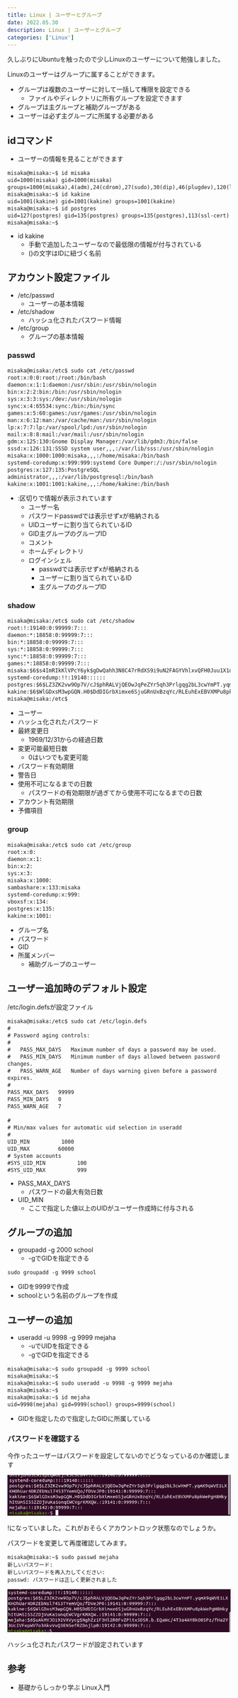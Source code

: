 ```yaml
---
title: Linux | ユーザーとグループ
date: 2022.05.30
description: Linux | ユーザーとグループ
categories: ['Linux']
---
```


久しぶりにUbuntuを触ったので少しLinuxのユーザーについて勉強しました。

Linuxのユーザーはグループに属することができます。
* グループは複数のユーザーに対して一括して権限を設定できる
  * ファイルやディレクトリに所有グループを設定できます
* グループは主グループと補助グループがある
* ユーザーは必ず主グループに所属する必要がある

## idコマンド

* ユーザーの情報を見ることができます
```
misaka@misaka:~$ id misaka
uid=1000(misaka) gid=1000(misaka) groups=1000(misaka),4(adm),24(cdrom),27(sudo),30(dip),46(plugdev),120(lpadmin),132(lxd),133(sambashare)
misaka@misaka:~$ id kakine
uid=1001(kakine) gid=1001(kakine) groups=1001(kakine)
misaka@misaka:~$ id postgres
uid=127(postgres) gid=135(postgres) groups=135(postgres),113(ssl-cert)
misaka@misaka:~$ 
```
* id kakine
  * 手動で追加したユーザーなので最低限の情報が付与されている
  * ()の文字はIDに紐づく名前

## アカウント設定ファイル

* /etc/passwd
  * ユーザーの基本情報
* /etc/shadow
  * ハッシュ化されたパスワード情報
* /etc/group
  * グループの基本情報

### passwd

```
misaka@misaka:/etc$ sudo cat /etc/passwd
root:x:0:0:root:/root:/bin/bash
daemon:x:1:1:daemon:/usr/sbin:/usr/sbin/nologin
bin:x:2:2:bin:/bin:/usr/sbin/nologin
sys:x:3:3:sys:/dev:/usr/sbin/nologin
sync:x:4:65534:sync:/bin:/bin/sync
games:x:5:60:games:/usr/games:/usr/sbin/nologin
man:x:6:12:man:/var/cache/man:/usr/sbin/nologin
lp:x:7:7:lp:/var/spool/lpd:/usr/sbin/nologin
mail:x:8:8:mail:/var/mail:/usr/sbin/nologin
gdm:x:125:130:Gnome Display Manager:/var/lib/gdm3:/bin/false
sssd:x:126:131:SSSD system user,,,:/var/lib/sss:/usr/sbin/nologin
misaka:x:1000:1000:misaka,,,:/home/misaka:/bin/bash
systemd-coredump:x:999:999:systemd Core Dumper:/:/usr/sbin/nologin
postgres:x:127:135:PostgreSQL administrator,,,:/var/lib/postgresql:/bin/bash
kakine:x:1001:1001:kakine,,,:/home/kakine:/bin/bash
```
* :区切りで情報が表示されています
  * ユーザー名
  * パスワードpasswdでは表示せずxが格納される
  * UIDユーザーに割り当てられているID
  * GID主グループのグループID
  * コメント
  * ホームディレクトリ
  * ログインシェル
    * passwdでは表示せずxが格納される
    * ユーザーに割り当てられているID
    * 主グループのグループID

### shadow

```
misaka@misaka:/etc$ sudo cat /etc/shadow
root:!:19140:0:99999:7:::
daemon:*:18858:0:99999:7:::
bin:*:18858:0:99999:7:::
sys:*:18858:0:99999:7:::
sync:*:18858:0:99999:7:::
games:*:18858:0:99999:7:::
misaka:$6$s4ImRIkKlVPcY6yk$gDwQahh3N8C47rRdXS9i9uN2FAGYVhlxvQFH0Juu1X1or7/Kw3qoe6hIVjUH63LNIspZqWOEj.k3LscB4Y.Fh.:19140:0:99999:7:::
systemd-coredump:!!:19140::::::
postgres:$6$LZ3ZK2vw9Op7V/cJ$phRALVjQEOwJqPeZYr5qh3Prlgqg2bL3cwYmPT.yqmX9qWVE1LXKHOhUar4DRZEbNsl74S3TYemVQo/fDVeJP0:19141:0:99999:7:::
kakine:$6$WlGDxsM3wpGQN.H0$DdDIGrbXimxe6SjuGRnUxBzqYc/RLEuhExEBVXMPu8pkWePgH8HkyhItUmSI55ZZDjVuKa1onqEWCVgrKMXQW.:19141:0:99999:7:::
misaka@misaka:/etc$ 
```
* ユーザー
* ハッシュ化されたパスワード
* 最終変更日
  * 1969/12/31からの経過日数
* 変更可能最短日数
  * 0はいつでも変更可能
* パスワード有効期限
* 警告日
* 使用不可になるまでの日数
  * パスワードの有効期限が過ぎてから使用不可になるまでの日数
* アカウント有効期限
* 予備項目

### group

```
misaka@misaka:/etc$ sudo cat /etc/group
root:x:0:
daemon:x:1:
bin:x:2:
sys:x:3:
misaka:x:1000:
sambashare:x:133:misaka
systemd-coredump:x:999:
vboxsf:x:134:
postgres:x:135:
kakine:x:1001:
```
* グループ名
* パスワード
* GID
* 所属メンバー
  * 補助グループのユーザー

## ユーザー追加時のデフォルト設定


/etc/login.defsが設定ファイル
```
misaka@misaka:/etc$ sudo cat /etc/login.defs
#
# Password aging controls:
#
#	PASS_MAX_DAYS	Maximum number of days a password may be used.
#	PASS_MIN_DAYS	Minimum number of days allowed between password changes.
#	PASS_WARN_AGE	Number of days warning given before a password expires.
#
PASS_MAX_DAYS	99999
PASS_MIN_DAYS	0
PASS_WARN_AGE	7

#
# Min/max values for automatic uid selection in useradd
#
UID_MIN			 1000
UID_MAX			60000
# System accounts
#SYS_UID_MIN		  100
#SYS_UID_MAX		  999
```
* PASS_MAX_DAYS
  * パスワードの最大有効日数
* UID_MIN
  * ここで指定した値以上のUIDがユーザー作成時に付与される

## グループの追加

* groupadd -g 2000 school
  * -gでGIDを指定できる
```
sudo groupadd -g 9999 school
```
* GIDを9999で作成
* schoolという名前のグループを作成

## ユーザーの追加

* useradd -u 9998 -g 9999 mejaha
  * -uでUIDを指定できる
  * -gでGIDを指定できる
```
misaka@misaka:~$ sudo groupadd -g 9999 school
misaka@misaka:~$ 
misaka@misaka:~$ sudo useradd -u 9998 -g 9999 mejaha
misaka@misaka:~$ 
misaka@misaka:~$ id mejaha
uid=9998(mejaha) gid=9999(school) groups=9999(school)
```
* GIDを指定したので指定したGIDに所属している

### パスワードを確認する


今作ったユーザーはパスワードを設定してないのでどうなっているのか確認します

![画像](/2666/1.png)


!になっていました。これがおそらくアカウントロック状態なのでしょうか。

パスワードを変更して再度確認してみます。
```
misaka@misaka:~$ sudo passwd mejaha
新しいパスワード: 
新しいパスワードを再入力してください: 
passwd: パスワードは正しく更新されました
```

![画像](/2666/2.png)


ハッシュ化されたパスワードが設定されています

## 参考

* 基礎からしっかり学ぶ Linux入門
